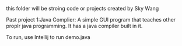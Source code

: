 this folder will be stroing code or projects created by Sky Wang


Past project 1:Java Complier:
  A simple GUI program that teaches other proplr java programming. It has a java compiler built in it.

  To run, use Intellij to run demo.java
